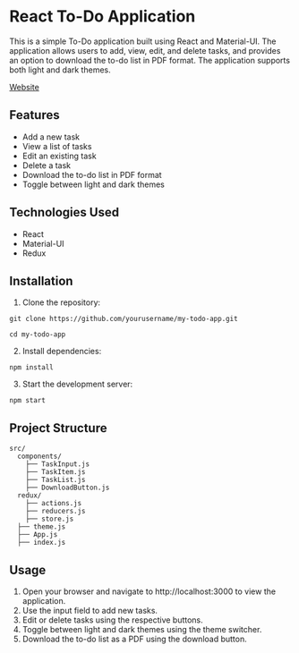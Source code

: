 # React To-Do Application
This is a simple To-Do application built using React and Material-UI. The application allows users to add, view, edit, and delete tasks, and provides an option to download the to-do list in PDF format. The application supports both light and dark themes.

[Website](https://hr-todoapp.netlify.app/)

## Features
- Add a new task
- View a list of tasks
- Edit an existing task
- Delete a task
- Download the to-do list in PDF format
- Toggle between light and dark themes

## Technologies Used
- React
- Material-UI
- Redux

## Installation
1.	Clone the repository:

```
git clone https://github.com/yourusername/my-todo-app.git
```

```
cd my-todo-app
```
2.	Install dependencies:
```
npm install
```
3.	Start the development server:
```
npm start
```

## Project Structure
```
src/
  components/
    ├── TaskInput.js
    ├── TaskItem.js
    ├── TaskList.js
    ├── DownloadButton.js
  redux/
    ├── actions.js
    ├── reducers.js
    ├── store.js
  ├── theme.js
  ├── App.js
  ├── index.js

```
## Usage
1.	Open your browser and navigate to http://localhost:3000 to view the application.
2.	Use the input field to add new tasks.
3.	Edit or delete tasks using the respective buttons.
4.	Toggle between light and dark themes using the theme switcher.
5.	Download the to-do list as a PDF using the download button.
